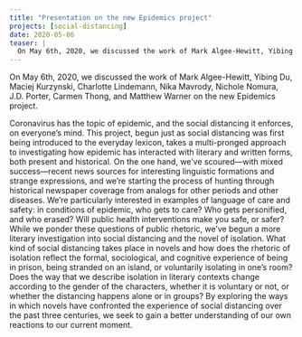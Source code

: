 ```yaml
---
title: "Presentation on the new Epidemics project"
projects: [social-distancing]
date: 2020-05-06
teaser: |
  On May 6th, 2020, we discussed the work of Mark Algee-Hewitt, Yibing Du, Maciej Kurzynski, Charlotte Lindemann, Nika Mavrody, Nichole Nomura, J.D. Porter, Carmen Thong, and Matthew Warner on the new Epidemics project.
---
```


On May 6th, 2020, we discussed the work of Mark Algee-Hewitt, Yibing Du, Maciej Kurzynski, Charlotte Lindemann, Nika Mavrody, Nichole Nomura, J.D. Porter, Carmen Thong, and Matthew Warner on the new Epidemics project.

Coronavirus has the topic of epidemic, and the social distancing it enforces, on everyone’s mind. This project, begun just as social distancing was first being introduced to the everyday lexicon, takes a multi-pronged approach to investigating how epidemic has interacted with literary and written forms, both present and historical. On the one hand, we’ve scoured—with mixed success—recent news sources for interesting linguistic formations and strange expressions, and we’re starting the process of hunting through historical newspaper coverage from analogs for other periods and other diseases. We’re particularly interested in examples of language of care and safety: in conditions of epidemic, who gets to care? Who gets personified, and who erased? Will public health interventions make you safe, or safer? While we ponder these questions of public rhetoric, we’ve begun a more literary investigation into social distancing and the novel of isolation. What kind of social distancing takes place in novels and how does the rhetoric of isolation reflect the formal, sociological, and cognitive experience of being in prison, being stranded on an island, or voluntarily isolating in one’s room? Does the way that we describe isolation in literary contexts change according to the gender of the characters, whether it is voluntary or not, or whether the distancing happens alone or in groups? By exploring the ways in which novels have confronted the experience of social distancing over the past three centuries, we seek to gain a better understanding of our own reactions to our current moment.
